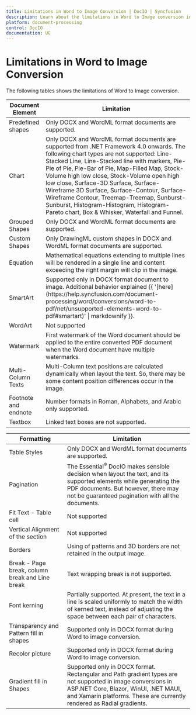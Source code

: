 ```yaml
---
title: Limitations in Word to Image Conversion | DocIO | Syncfusion
description: Learn about the limitations in Word to Image conversion in C# using the .NET Word (DocIO) library for effective application.
platform: document-processing
control: DocIO
documentation: UG
---
```


# Limitations in Word to Image Conversion

The following tables shows the limitations of Word to Image conversion.

<table>
<thead> 
<tr>
<th>Document Element</th>
<th>Limitation</th>
</tr>
</thead>
<tr>
<td>
Predefined shapes
</td>
<td>
Only DOCX and WordML format documents are supported.
</td>
</tr>
<tr>
<td>
Chart
</td>
<td>
Only DOCX and WordML format documents are supported from .NET Framework 4.0 onwards. The following chart types are not supported: Line-Stacked Line, Line-Stacked line with markers, Pie-Pie of Pie, Pie-Bar of Pie, Map-Filled Map, Stock-Volume high low close, Stock-Volume open high low close, Surface-3D Surface, Surface-Wireframe 3D Surface, Surface-Contour, Surface-Wireframe Contour, Treemap-Treemap, Sunburst-Sunburst, Histogram-Histogram, Histogram-Pareto chart, Box & Whisker, Waterfall and Funnel.
</td>
</tr>
<tr>
<td>
Grouped Shapes
</td>
<td>
Only DOCX and WordML format documents are supported.
</td>
</tr>
<tr>
<td>
Custom Shapes 
</td>
<td>
Only DrawingML custom shapes in DOCX and WordML format documents are supported.
</td>
</tr>
<tr>
<td>
Equation
</td>
<td>
Mathematical equations extending to multiple lines will be rendered in a single line and content exceeding the right margin will clip in the image.
</td>
</tr>
<tr>
<td>
SmartArt
</td>
<td>
Supported only in DOCX format document to image.  Additional behavior explained {{ '[here](https://help.syncfusion.com/document-processing/word/conversions/word-to-pdf/net/unsupported-elements-word-to-pdf#smartart)' | markdownify }}.
</td>
</tr>
<tr>
<td>
WordArt
</td>
<td>
Not supported
</td>
</tr>
<tr>
<td>
Watermark
</td>
<td>
First watermark of the Word document should be applied to the entire converted PDF document when the Word document have multiple watermarks.
</td>
</tr>
<tr>
<td>
Multi-Column Texts
</td>
<td>
Multi-Column text positions are calculated dynamically when layout the text. So, there may be some content position differences occur in the image.
</td>
</tr>
<tr>
<td>
Footnote and endnote
</td>
<td>
Number formats in Roman, Alphabets, and Arabic only supported.
</td>
</tr>
<tr>
<td>
Textbox
</td>
<td>
Linked text boxes are not supported.
</td>
</tr>
</table>

<table>
<thead> 
<tr>
<th>Formatting</th>
<th>Limitation</th>
</tr>
</thead>
<tr>
<td>
Table Styles
</td>
<td>
Only DOCX and WordML format documents are supported.
</td>
</tr>
<tr>
<td>
Pagination
</td>
<td>
The Essential<sup>&reg;</sup> DocIO makes sensible decision when layout the text, and its supported elements while generating the PDF documents. But however, there may not be guaranteed pagination with all the documents.
</td>
</tr>
<tr>
<td>
Fit Text - Table cell
</td>
<td>
Not supported
</td>
</tr>
<tr>
<td>
Vertical Alignment of the section
</td>
<td>
Not supported
</td>
</tr>
<tr>
<td>
Borders
</td>
<td>
Using of patterns and 3D borders are not retained in the output image.
</td>
</tr>
<tr>
<td>
Break - Page break, column break and Line break
</td>
<td>
Text wrapping break is not supported.
</td>
</tr>
<tr>
<td>
Font kerning
</td>
<td>
Partially supported. At present, the text in a line is scaled uniformly to match the width of kerned text, instead of adjusting the space between each pair of characters.
</td>
</tr>
<tr>
<td>
Transparency and Pattern fill in shapes
</td>
<td>
Supported only in DOCX format during Word to image conversion.
</td>
</tr>
<tr>
<td>
Recolor picture
</td>
<td>
Supported only in DOCX format during Word to image conversion.
</td>
</tr>
<tr>
<td>
Gradient fill in Shapes
</td>
<td>
Supported only in DOCX format. Rectangular and Path gradient types are not supported in image conversions in ASP.NET Core, Blazor, WinUI, .NET MAUI, and Xamarin platforms. These are currently rendered as Radial gradients.
</td>
</tr>
</table>

